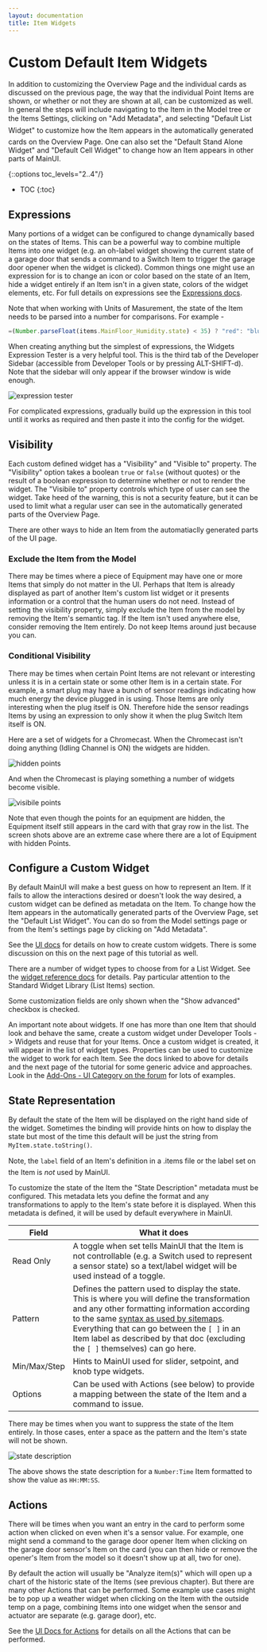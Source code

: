 ```yaml
---
layout: documentation
title: Item Widgets
---
```


# Custom Default Item Widgets

In addition to customizing the Overview Page and the individual cards as discussed on the previous page, the way that the individual Point Items are shown, or whether or not they are shown at all, can be customized as well.
In general the steps will include navigating to the Item in the Model tree or the Items Settings, clicking on "Add Metadata", and selecting "Default List Widget" to customize how the Item appears in the automatically generated cards on the Overview Page.
One can also set the "Default Stand Alone Widget" and "Default Cell Widget" to change how an Item appears in other parts of MainUI.

{::options toc_levels="2..4"/}

- TOC
{:toc}

## Expressions

Many portions of a widget can be configured to change dynamically based on the states of Items.
This can be a powerful way to combine multiple Items into one widget (e.g. an oh-label widget showing the current state of a garage door that sends a command to a Switch Item to trigger the garage door opener when the widget is clicked).
Common things one might use an expression for is to change an icon or color based on the state of an Item, hide a widget entirely if an Item isn't in a given state, colors of the widget elements, etc.
For full details on expressions see the [Expressions docs]({{base}}/ui/building-pages.html#dynamically-configuring-components-with-expressions).

Note that when working with Units of Masurement, the state of the Item needs to be parsed into a number for comparisons.
For example -

```javascript
=(Number.parseFloat(items.MainFloor_Humidity.state) < 35) ? "red": "blue"
```

When creating anything but the simplest of expressions, the Widgets Expression Tester is a very helpful tool.
This is the third tab of the Developer Sidebar (accessible from Developer Tools or by pressing ALT-SHIFT-d).
Note that the sidebar will only appear if the browser window is wide enough.

![expression tester](images/expression_tester.png)

For complicated expressions, gradually build up the expression in this tool until it works as required and then paste it into the config for the widget.

## Visibility

Each custom defined widget has a "Visibility" and "Visible to" property.
The "Visibility" option takes a boolean `true` or `false` (without quotes) or the result of a boolean expression to determine whether or not to render the widget.
The "Visibile to" property controls which type of user can see the widget.
Take heed of the warning, this is not a security feature, but it can be used to limit what a regular user can see in the automatically generated parts of the Overview Page.

There are other ways to hide an Item from the automatiaclly generated parts of the UI page.

### Exclude the Item from the Model

There may be times where a piece of Equipment may have one or more Items that simply do not matter in the UI.
Perhaps that Item is already displayed as part of another Item's custom list widget or it presents information or a control that the human users do not need.
Instead of setting the visibility property, simply exclude the Item from the model by removing the Item's semantic tag.
If the Item isn't used anywhere else, consider removing the Item entirely.
Do not keep Items around just because you can.

### Conditional Visibility

There may be times when certain Point Items are not relevant or interesting unless it is in a certain state or some other Item is in a certain state.
For example, a smart plug may have a bunch of sensor readings indicating how much energy the device plugged in is using.
Those Items are only interesting when the plug itself is ON.
Therefore hide the sensor readings Items by using an expression to only show it when the plug Switch Item itself is ON.

Here are a set of widgets for a Chromecast.
When the Chromecast isn't doing anything (Idling Channel is ON) the widgets are hidden.

![hidden points](images/hidden_points.png)

And when the Chromecast is playing something a number of widgets become visible.

![visibile points](images/now_visible_points.png)

Note that even though the points for an equipment are hidden, the Equipment itself still appears in the card with that gray row in the list.
The screen shots above are an extreme case where there are a lot of Equipment with hidden Points.

## Configure a Custom Widget

By default MainUI will make a best guess on how to represent an Item.
If it fails to allow the interactions desired or doesn't look the way desired, a custom widget can be defined as metadata on the Item.
To change how the Item appears in the automatically generated parts of the Overview Page, set the "Default List Widget".
You can do so from the Model settings page or from the Item's settings page by clicking on "Add Metadata".

See the [UI docs]({{base}}/ui/building-pages.html) for details on how to create custom widgets.
There is some discussion on this on the next page of this tutorial as well.

There are a number of widget types to choose from for a List Widget.
See the [widget reference docs]({{base}}/ui/components/index.html) for details.
Pay particular attention to the Standard Widget Library (List Items) section.

Some customization fields are only shown when the "Show advanced" checkbox is checked.

An important note about widgets.
If one has more than one Item that should look and behave the same, create a custom widget under Developer Tools -> Widgets and reuse that for your Items.
Once a custom widget is created, it will appear in the list of widget types.
Properties can be used to customize the widget to work for each Item.
See the docs linked to above for details and the next page of the tutorial for some generic advice and approaches.
Look in the [Add-Ons - UI Category on the forum](https://community.openhab.org/c/add-ons/uis/30) for lots of examples.

## State Representation

By default the state of the Item will be displayed on the right hand side of the widget.
Sometimes the binding will provide hints on how to display the state but most of the time this default will be just the string from `MyItem.state.toString()`.

Note, the `label` field of an Item's definition in a .items file or the label set on the Item is *not* used by MainUI.

To customize the state of the Item the "State Description" metadata must be configured.
This metadata lets you define the format and any transformations to apply to the Item's state before it is displayed.
When this metadata is defined, it will be used by default everywhere in MainUI.

Field | What it does
-|-
Read Only | A toggle when set tells MainUI that the Item is not controllable (e.g. a Switch used to represent a sensor state) so a text/label widget will be used instead of a toggle.
Pattern | Defines the pattern used to display the state. This is where you will define the transformation and any other formatting information according to the same [syntax as used by sitemaps]({{base}}/configuration/items.html#state-presentation). Everything that can go between the `[ ]` in an Item label as described by that doc (excluding the `[ ]` themselves) can go here.
Min/Max/Step | Hints to MainUI used for slider, setpoint, and knob type widgets.
Options | Can be used with Actions (see below) to provide a mapping between the state of the Item and a command to issue.

There may be times when you want to suppress the state of the Item entirely.
In those cases, enter a space as the pattern and the Item's state will not be shown.

![state description](images/state_description.png)

The above shows the state description for a `Number:Time` Item formatted to show the value as `HH:MM:SS`.

## Actions

There will be times when you want an entry in the card to perform some action when clicked on even when it's a sensor value.
For example, one might send a command to the garage door opener Item when clicking on the garage door sensor's Item on the card (you can then hide or remove the opener's Item from the model so it doesn't show up at all, two for one).

By default the action will usually be "Analyze item(s)" which will open up a chart of the historic state of the Items (see previous chapter).
But there are many other Actions that can be performed.
Some example use cases might be to pop up a weather widget when clicking on the Item with the outside temp on a page, combining Items into one widget when the sensor and actuator are separate (e.g. garage door), etc.

See the [UI Docs for Actions]({{base}}/ui/building-pages.html#actions) for details on all the Actions that can be performed.
